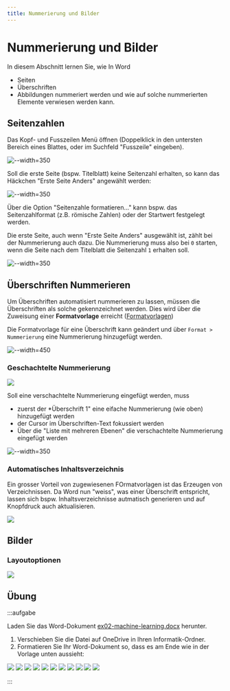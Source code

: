 ```yaml
---
title: Nummerierung und Bilder
---
```


# Nummerierung und Bilder

In diesem Abschnitt lernen Sie, wie In Word
- Seiten
- Überschriften
- Abbildungen
nummeriert werden und wie auf solche nummerierten Elemente verwiesen werden kann.

## Seitenzahlen

Das Kopf- und Fusszeilen Menü öffnen (Doppelklick in den untersten Bereich eines Blattes, oder im Suchfeld "Fusszeile" eingeben).

![--width=350](images/word-seitenzahl.png)

Soll die erste Seite (bspw. Titelblatt) keine Seitenzahl erhalten, so kann das Häckchen "Erste Seite Anders" angewählt werden:

![--width=350](images/word-seitenzahl-erste-seite-anders.png)

Über die Option "Seitenzahle formatieren..." kann bspw. das Seitenzahlformat (z.B. römische Zahlen) oder der Startwert festgelegt werden.

Die erste Seite, auch wenn "Erste Seite Anders" ausgewählt ist, zählt bei der Nummerierung auch dazu. Die Nummerierung muss also bei `0` starten, wenn die Seite nach dem Titelblatt die Seitenzahl `1` erhalten soll.

![--width=350](images/word-seitenzahl-format.png)

## Überschriften Nummerieren

Um Überschriften automatisiert nummerieren zu lassen, müssen die Überschriften als solche gekennzeichnet werden. Dies wird über die Zuweisung einer **Formatvorlage** erreicht ([Formatvorlagen](02-dokumentstruktur.md#absatz))

Die Formatvorlage für eine Überschrift kann geändert und über `Format > Nummerierung` eine Nummerierung hinzugefügt werden. 

![--width=450](images/word-formatvorlage-nummerierung.png)

### Geschachtelte Nummerierung

<div style={{maxWidth: '350px', border: '1px solid var(--ifm-color-primary)'}}>

![](images/word-nummerierung.png)

</div>

Soll eine verschachtelte Nummerierung eingefügt werden, muss
- zuerst der *Überschrift 1" eine eifache Nummerierung (wie oben) hinzugefügt werden
- der Cursor im Überschriften-Text fokussiert werden
- Über die "Liste mit mehreren Ebenen" die verschachtelte Nummerierung eingefügt werden

![--width=350](images/word-nummerierung-edit.png)

### Automatisches Inhaltsverzeichnis

Ein grosser Vorteil von zugewiesenen FOrmatvorlagen ist das Erzeugen von Verzeichnissen. Da Word nun "weiss", was einer Überschrift entspricht, lassen sich bspw. Inhaltsverzeichnisse autmatisch generieren und auf Knopfdruck auch aktualisieren.

![](images/word-inhaltsverzeichnis.gif)


## Bilder

### Layoutoptionen

![](images/word-bilder.gif)

## Übung

:::aufgabe

Laden Sie das Word-Dokument [ex02-machine-learning.docx](files/ex02-machine-learning.docx) herunter.

1. Verschieben Sie die Datei auf OneDrive in Ihren Informatik-Ordner.
2. Formatieren Sie Ihr Word-Dokument so, dass es am Ende wie in der Vorlage unten aussieht:


<div style={{maxHeight: '450px', overflow: 'auto'}}>

![](images/word-nummerierung-01.png)
![](images/word-nummerierung-02.png)
![](images/word-nummerierung-03.png)
![](images/word-nummerierung-04.png)
![](images/word-nummerierung-05.png)
![](images/word-nummerierung-06.png)
![](images/word-nummerierung-07.png)
![](images/word-nummerierung-08.png)
![](images/word-nummerierung-09.png)
![](images/word-nummerierung-10.png)
![](images/word-nummerierung-11.png)

</div>



:::